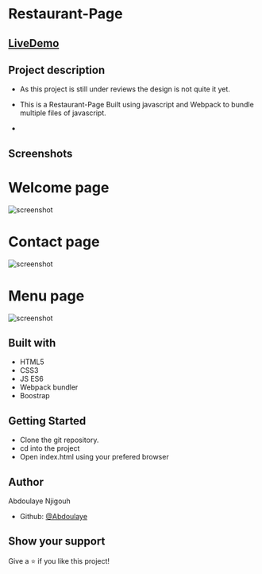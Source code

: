 # Restaurant-Page


## [LiveDemo](https://abdoulaye-thespy.github.io/Restaurant-Page/#)

## Project description

- As this project is still under reviews the design is not quite it yet.

- This is a Restaurant-Page Built using javascript and Webpack to bundle multiple files of javascript.
- 
## Screenshots

# Welcome page
![screenshot](./R1.png)
# Contact page
![screenshot](./R2.png)
# Menu page
![screenshot](./R4.png)

## Built with

- HTML5
- CSS3
- JS ES6
- Webpack bundler
- Boostrap

## Getting Started

- Clone the git repository.
- cd into the project
- Open index.html using your prefered browser

## Author

Abdoulaye Njigouh

- Github: [@Abdoulaye](https://github.com/Abdoulaye-Thespy)


## Show your support

Give a ⭐️ if you like this project!
